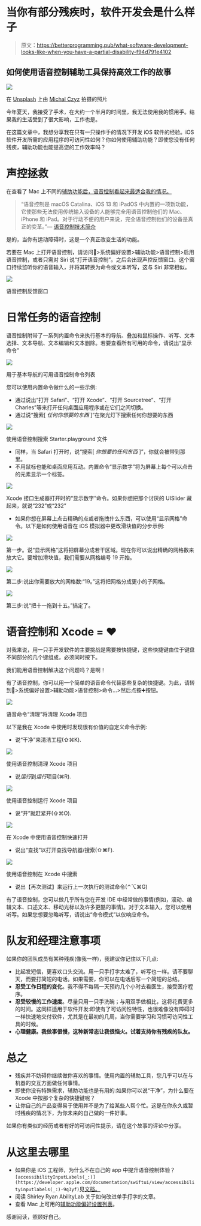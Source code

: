 # 当你有部分残疾时，软件开发会是什么样子

> 原文：<https://betterprogramming.pub/what-software-development-looks-like-when-you-have-a-partial-disability-f94d791e4102>

## 如何使用语音控制辅助工具保持高效工作的故事

![](img/3a0a5bd8e77ada847785ef1354957595.png)

在 [Unsplash](https://unsplash.com/s/photos/microphone?utm_source=unsplash&utm_medium=referral&utm_content=creditCopyText) 上由 [Michal Czyz](https://unsplash.com/@digitalmike?utm_source=unsplash&utm_medium=referral&utm_content=creditCopyText) 拍摄的照片

今年夏天，我接受了手术，在大约一个半月的时间里，我无法使用我的惯用手。结果我的生活受到了很大影响，工作也是。

在这篇文章中，我想分享我在只有一只操作手的情况下开发 iOS 软件的经验。iOS 软件开发所需的应用程序的可访问性如何？你如何使用辅助功能？即使您没有任何残疾，辅助功能也能提高您的工作效率吗？

# **声控拯救**

在查看了 Mac 上不同的[辅助功能后，语音控制看起来最适合我的情况。](https://support.apple.com/en-hk/guide/mac-help/mh35884/mac)

> “语音控制是 macOS Catalina、iOS 13 和 iPadOS 中内置的一项新功能，它使那些无法使用传统输入设备的人能够完全用语音控制他们的 Mac、iPhone 和 iPad。对于行动不便的用户来说，完全语音控制他们的设备是真正的变革。”— [语音控制技术简介](https://www.apple.com/macos/big-sur/docs/Voice_Control_Tech_Brief_Sept_2019.pdf)

是的，当你有运动障碍时，这是一个真正改变生活的功能。

若要在 Mac 上打开语音控制，请访问🍏>系统偏好设置>辅助功能>语音控制>启用语音控制，或者只需对 Siri 说“打开语音控制”。之后会出现声控反馈窗口。这个窗口持续监听你的语音输入，并将其转换为命令或文本听写，这与 Siri 非常相似。

![](img/3e07f5732ac5f26766babde36f26e801.png)

语音控制反馈窗口

# 日常任务的语音控制

语音控制附带了一系列内置命令来执行基本的导航、叠加和鼠标操作、听写、文本选择、文本导航、文本编辑和文本删除。若要查看所有可用的命令，请说出“显示命令”

![](img/874bdad04757c26a413750b7d5637f34.png)

用于基本导航的可用语音控制命令列表

您可以使用内置命令做什么的一些示例:

*   通过说出“打开 Safari”、“打开 Xcode”、“打开 Sourcetree”、“打开 Charles”等来打开任何桌面应用程序或在它们之间切换。
*   通过说“搜索[ *任何你想要的东西* ]”在聚光灯下搜索任何你想要的东西

![](img/54eb4b333dfeb9bf977ac860c6080810.png)

使用语音控制搜索 Starter.playground 文件

*   同样，当 Safari 打开时，说“搜索[ *你想要的任何东西* ]”，你就会被带到那里。
*   不用鼠标也能和桌面应用互动。内置命令“显示数字”将为屏幕上每个可以点击的元素显示一个标签。

![](img/3210de2c907c9dded307bc2395ef13ae.png)

Xcode 接口生成器打开时的“显示数字”命令。如果你想把那个讨厌的 UISlider 藏起来，就说“232”或“232”

*   如果你想在屏幕上点击精确的点或者拖拽什么东西，可以使用“显示网格”命令。以下是如何使用语音在 iOS 模拟器中更改滑块值的分步示例:

![](img/2d6ea131f06f0e65e987d5c0fc8aef05.png)

第一步。说“显示网格”这将把屏幕分成若干区域。现在你可以说出精确的网格数来放大它。要增加滑块值，我们需要从网格编号 19 开始。

![](img/869386fc0308f11f96c01102533ea635.png)

第二步:说出你需要放大的网格数:“19。”这将把网格分成更小的子网格。

![](img/fb71bc91dddb4e7f9d501279eee989db.png)

第三步:说“把十一拖到十五。”搞定了。

# **语音控制和 Xcode = ❤️**

对我来说，用一只手开发软件的主要挑战是需要按快捷键，这些快捷键由位于键盘不同部分的几个键组成，必须同时按下。

我们能用语音控制解决这个问题吗？是啊！

有了语音控制，你可以用一个简单的语音命令代替那些复杂的快捷键。为此，请转到🍏>系统偏好设置>辅助功能>语音控制>命令…>然后点按➕按钮。

![](img/2becec2730f144234a0a20252282c0d1.png)

语音命令“清理”将清理 Xcode 项目

以下是我在 Xcode 中使用时发现很有价值的自定义命令示例:

*   说“干净”来清洁工程(⇧⌘K).

![](img/aa850197dc2df55cec2a7326dd3dd9c8.png)

使用语音控制清理 Xcode 项目

*   说*运行*到*运行*项目(⌘R).

![](img/2784e91b6d6f677feabc95f029b54ced.png)

使用语音控制运行 Xcode 项目

*   说“开”就赶紧开(⇧⌘O).

![](img/d21c46f1cb543b9680a9e22fc111aef7.png)

在 Xcode 中使用语音控制快速打开

*   说出“查找”以打开查找导航器/搜索(⇧⌘F).

![](img/b3d5fac31cb8e88913a6a9263c220ce9.png)

使用语音控制在 Xcode 中搜索

*   说出【再次测试】来运行上一次执行的测试命令(⌃⌥⌘G)

有了语音控制，您可以做几乎所有您在开发 IDE 中经常做的事情(例如，滚动、编辑文本、口述文本、移动光标以及许多更酷的事情)。对于文本输入，您可以使用听写。如果您想要忽略听写，请说出“命令模式”以仅响应命令。

# **队友和经理注意事项**

如果你的团队成员有某种残疾(像我一样)，我建议你记住以下几点:

*   比起发短信，更喜欢口头交流。用一只手打字太难了，听写也一样。请不要聊天，而要打简短的电话。如果需要，你可以在电话后写一个简短的总结。
*   **忍受工作日程的变化**。我不得不每隔一天预约几个小时去看医生，接受医疗程序。
*   **忍受较慢的工作速度**。尽量只用一只手洗碗；与用双手做相比，这将花费更多的时间。这同样适用于软件开发:即使有了可访问性特性，也很难像没有障碍时一样快速地交付软件，尤其是在最初的几周，当你需要学习和习惯可访问性工具的时候。
*   **心理健康。我做事很慢，这种新常态让我很恼火。试着支持你有残疾的队友。**

# **总之**

*   残疾并不妨碍你继续做你喜欢的事情。使用内置的辅助工具，您几乎可以在与机器的交互方面做任何事情。
*   即使你没有特殊需求，辅助功能也是有用的:如果你可以说“干净”，为什么要在 Xcode 中按那个复杂的快捷键呢？
*   让你自己的产品变得易于使用并不是为了给某些人帮个忙。这是在你永久或暂时残疾的情况下，为你未来的自己做的一件好事。

如果你有类似的经历或者有好的可访问性提示，请在这个故事的评论中分享。

# 从这里去哪里

*   如果你是 iOS 工程师，为什么不在自己的 app 中提升语音控制体验？ `[accessibilityInputLabels(_:)](https://developer.apple.com/documentation/swiftui/view/accessibilityinputlabels(_:)-9q3yf)`见[文档。](https://developer.apple.com/documentation/swiftui/view/accessibilityinputlabels(_:)-9q3yf)
*   阅读 Shirley Ryan AbilityLab 关于如何改进单手打字的文章。
*   查看 Mac 上可用的[辅助功能偏好设置列表](https://support.apple.com/en-gb/guide/mac-help/mchlp1400/mac)。

感谢阅读，照顾好自己。